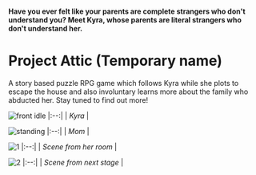 #### Have **you** ever felt like your parents are complete strangers who don't understand you? Meet Kyra, whose parents are literal strangers who don't understand her.
# Project Attic (Temporary name)
A story based puzzle RPG game which follows Kyra while she plots to escape the house and also involuntary learns more about the family who abducted her. Stay tuned to find out more!

![front idle](https://user-images.githubusercontent.com/65765335/135924951-e3404f1d-9431-44a7-bb9f-d38b97b7adca.png)
|:--:| 
| *Kyra* |

![standing](https://user-images.githubusercontent.com/65765335/135925817-7d67c52c-8bf0-4467-9aad-b37a3db7b57b.png)
|:--:| 
| *Mom* |

![1](https://user-images.githubusercontent.com/65765335/140552767-a8eee793-67b3-4bfb-8f6e-dc9507bfc237.png)
|:--:| 
| *Scene from her room* |

![2](https://user-images.githubusercontent.com/65765335/140553026-d098d67b-442f-4b16-95e9-ad1ebbd22497.png)
|:--:| 
| *Scene from next stage* |
